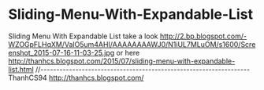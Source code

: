 # Sliding-Menu-With-Expandable-List
Sliding Menu With Expandable List
take a look
http://2.bp.blogspot.com/-WZOGpFLHqXM/ValO5um4AHI/AAAAAAAAWJ0/N1iUL7MLuOM/s1600/Screenshot_2015-07-16-11-03-25.jpg
or here http://thanhcs.blogspot.com/2015/07/sliding-menu-with-expandable-list.html
//------------------------------------------------------------------
ThanhCS94
http://thanhcs.blogspot.com/

